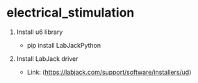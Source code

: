 # electrical_stimulation

1. Install u6 library 
    - pip install LabJackPython
    
2. Install LabJack driver
    - Link: (https://labjack.com/support/software/installers/ud)
